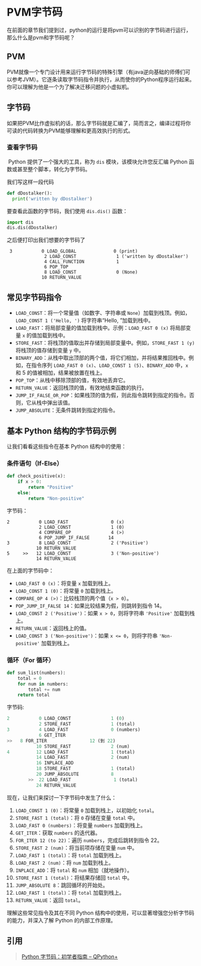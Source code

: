 # PVM字节码

​    在前面的章节我们提到过，python的运行是将pvm可以识别的字节码进行运行，那么什么是pvm和字节码呢？

## PVM

​    PVM就像一个专门设计用来运行字节码的特殊引擎（有java逆向基础的师傅们可以参考JVM）。它逐条读取字节码指令并执行，从而使你的Python程序运行起来。你可以理解为他是一个为了解决迁移问题的小虚拟机。

## 字节码

​    如果把PVM比作虚拟机的话，那么字节码就是汇编了，简而言之，编译过程将你可读的代码转换为PVM能够理解和更高效执行的形式。

### 查看字节码

​    Python 提供了一个强大的工具，称为 `dis` 模块，该模块允许您反汇编 Python 函数或甚至整个脚本，转化为字节码。

我们写这样一段代码

```python
def dDostalker():
  print('written by dDostalker')
```

要查看此函数的字节码，我们使用 `dis.dis()` 函数：

```python
import dis
dis.dis(dDostalker)
```

之后便打印出我们想要的字节码了

```shell
 3           0 LOAD_GLOBAL              0 (print)
              2 LOAD_CONST               1 ('written by dDostalker')
              4 CALL_FUNCTION            1
              6 POP_TOP
              8 LOAD_CONST               0 (None)
             10 RETURN_VALUE
```

## 常见字节码指令

- `LOAD_CONST`：将一个常量值（如数字、字符串或 `None`）加载到栈顶。例如，`LOAD_CONST 1 ('Hello, ')` 将字符串“Hello, ”加载到栈中。
- `LOAD_FAST`：将局部变量的值加载到栈中。示例：`LOAD_FAST 0 (x)` 将局部变量 `x` 的值加载到栈中。
- `STORE_FAST`：将栈顶的值取出并存储到局部变量中。例如，`STORE_FAST 1 (y)` 将栈顶的值存储到变量 `y` 中。
- `BINARY_ADD`：从栈中取出顶部的两个值，将它们相加，并将结果推回栈中。例如，在指令序列 `LOAD_FAST 0 (x)`、`LOAD_CONST 1 (5)`、`BINARY_ADD` 中，`x` 和 5 的值被相加，结果被放置在栈上。
- `POP_TOP`：从栈中移除顶部的值，有效地丢弃它。
- `RETURN_VALUE`：返回栈顶的值，有效地结束函数的执行。
- `JUMP_IF_FALSE_OR_POP`：如果栈顶的值为假，则此指令跳转到指定的指令。否则，它从栈中弹出该值。
- `JUMP_ABSOLUTE`：无条件跳转到指定的指令。

## 基本 Python 结构的字节码示例

让我们看看这些指令在基本 Python 结构中的使用：

### **条件语句（If-Else）**

```python
def check_positive(x):
    if x > 0:
        return "Positive"
    else:
        return "Non-positive"
```

字节码：

```shell
2           0 LOAD_FAST                0 (x)
            2 LOAD_CONST               1 (0)
            4 COMPARE_OP               4 (>)
            6 POP_JUMP_IF_FALSE       14
3           8 LOAD_CONST               2 ('Positive')
           10 RETURN_VALUE
5     >>   12 LOAD_CONST               3 ('Non-positive')
           14 RETURN_VALUE
```

在上面的字节码中：

- `LOAD_FAST 0 (x)`：将变量 `x` 加载到栈上。
- `LOAD_CONST 1 (0)`：将常量 `0` 加载到栈上。
- `COMPARE_OP 4 (>)`：比较栈顶的两个值（`x > 0`）。
- `POP_JUMP_IF_FALSE 14`：如果比较结果为假，则跳转到指令 14。
- `LOAD_CONST 2 ('Positive')`：如果 `x > 0`，则将字符串 `'Positive'` 加载到栈上。
- `RETURN_VALUE`：返回栈上的值。
- `LOAD_CONST 3 ('Non-positive')`：如果 `x <= 0`，则将字符串 `'Non-positive'` 加载到栈上。

### **循环（For 循环）**

```python
def sum_list(numbers):
    total = 0
    for num in numbers:
        total += num
    return total
```

字节码:

```python
2           0 LOAD_CONST               1 (0)
            2 STORE_FAST               1 (total)
3           4 LOAD_FAST                0 (numbers)
            6 GET_ITER
>>   8 FOR_ITER                12 (到 22)
           10 STORE_FAST               2 (num)
4          12 LOAD_FAST                1 (total)
           14 LOAD_FAST                2 (num)
           16 INPLACE_ADD
           18 STORE_FAST               1 (total)
           20 JUMP_ABSOLUTE            8
        >>  22 LOAD_FAST                1 (total)
           24 RETURN_VALUE
```

现在，让我们来探讨一下字节码中发生了什么：

1. `LOAD_CONST 1 (0)`：将常量 `0` 加载到栈上，以初始化 `total`。
2. `STORE_FAST 1 (total)`：将 `0` 存储在变量 `total` 中。
3. `LOAD_FAST 0 (numbers)`：将变量 `numbers` 加载到栈上。
4. `GET_ITER`：获取 `numbers` 的迭代器。
5. `FOR_ITER 12 (to 22)`：遍历 `numbers`，完成后跳转到指令 22。
6. `STORE_FAST 2 (num)`：将当前项存储在变量 `num` 中。
7. `LOAD_FAST 1 (total)`：将 `total` 加载到栈上。
8. `LOAD_FAST 2 (num)`：将 `num` 加载到栈上。
9. `INPLACE_ADD`：将 `total` 和 `num` 相加（就地操作）。
10. `STORE_FAST 1 (total)`：将结果存储回 `total` 中。
11. `JUMP_ABSOLUTE 8`：跳回循环的开始处。
12. `LOAD_FAST 1 (total)`：将 `total` 加载到栈上。
13. `RETURN_VALUE`：返回 `total`。

理解这些常见指令及其在不同 Python 结构中的使用，可以显著增强您分析字节码的能力，并深入了解 Python 的内部工作原理。

## 引用

> [Python 字节码：初学者指南 – QPython+](https://www.qpython.com.cn/python-bytecode-a-beginners-guide-35bb/)